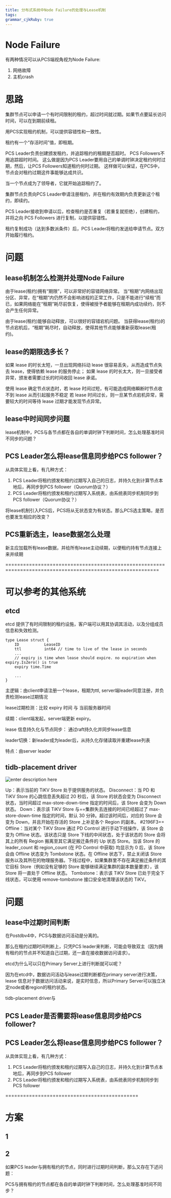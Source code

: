 ```yaml
---
title: 分布式系统中Node Failure的处理与Lease机制
tags: 
grammar_cjkRuby: true
---
```

# Node Failure
有两种情况可以从PCS端视角视为Node Failure:
1. 网络故障
2. 主机crash

# 思路
集群节点可以申请一个有时间限制的租约，超过时间就过期。如果节点要延长访问时间，可以在到期前续租。

用PCS实现租约机制，可以提供容错性和一致性。

租约有一个“存活时间”值，即租期。

PCS Leader负责创建颁发租约，并追踪租约的租期是否超时。
PCS Followers不用追踪超时时间。
这么做是因为PCS Leader要用自己的单调时钟决定租约何时过期，然后，让PCS Followers知道租约何时过期。
这样做可以保证，在PCS中，节点会对租约过期这件事能够达成共识。

当一个节点成为了领导者，它就开始追踪租约了。

集群节点负责向PCS Leader申请注册租约，并在租约有效期内负责更新这个租约，即续约。

PCS Leader接收到申请以后，检查租约是否重复（若重复就拒绝），创建租约，并将之向 PCS Followers 进行复制，以提供容错性。

租约复制成功（达到多数派条件）后，PCS Leader将租约发送给申请节点。双方开始履行租约。

# 问题
## lease机制怎么检测并处理Node Failure
由于lease(租约)拥有“期限”，可以非常好的容错网络异常。
当“租期”内网络出现分区、异常，在“租期”内仍然不会影响进程的正常工作，只是不能进行“续租”而已，如果网络能在“租期”耗尽前恢复，使得被授予者能够在租期内成功续约，则不会产生任何异常。

由于lease(租约)能够自动释放，可以很好的容错宕机问题。
当获得lease(租约)的节点宕机后，“租期”耗尽时，自动释放，使得其他节点能够重新获取lease(租约)。


## lease的期限选多长？
如果 lease 的时长太短，一旦出现网络抖动 lease 很容易丢失，从而造成节点失去 lease，使得依赖 lease 的服务停止；
如果 lease 的时长太大，则一旦接受者异常，颁发者需要过长的时间收回 lease 承诺。

使用 lease 确定节点状态时，若 lease 时间过短，有可能造成网络瞬断时节点收不到 lease 从而引起服务不稳定
若 lease 时间过长，则一旦某节点宕机异常，需要较大的时间等待 lease 过期才能发现节点异常。

## lease中时间同步问题
lease机制中，PCS与各节点都在各自的单调时钟下判断时间，怎么处理基准时间不同步的问题？

## PCS Leader怎么将lease信息同步给PCS follower？
从具体实现上看，有几种方式：
1. PCS Leader将租约颁发和租约过期写入自己的日志，并持久化到计算节点本地后，再同步到PCS follower（Quorum协议？）
2. PCS Leader将租约颁发和租约过期写入系统表，由系统表同步机制同步到PCS follower（Quorum协议？）


将lease机制引入PCS后，PCS将从无状态变为有状态。那么PCS选主策略，是否也要发生相应的改变？

##  PCS重新选主，lease数据怎么处理
新主应加载所有lease数据，并给所有lease主动续期，以便租约持有节点连接上来并续期

==========================================================================================================
# 可以参考的其他系统
## etcd
etcd 提供了有时间限制的租约设施，客户端可以用其协调其活动，以及分组成员信息和失效检测。

```
type Lease struct {
	ID           LeaseID
	ttl          int64 // time to live of the lease in seconds
	...
	// expiry is time when lease should expire. no expiration when expiry.IsZero() is true
	expiry time.Time

	...
}
```


主逻辑：由client申请注册一个lease，租期为ttl, server端leader同意注册，并负责检测lease过期情况

lease过期检测：比较 expiry 时间 与 当前服务器时间

续期：client端发起，server端更新 expiry。

lease 信息持久化与节点同步： 通过raft持久化并同步lease信息

leader切换：新leader成为leader后，从持久化存储读取并重建lease列表

特点：由server leader 


## tidb-placement driver

![enter description here](./images/Screenshot_from_2023-03-16_22-49-32.png)

Up：表示当前的 TiKV Store 处于提供服务的状态。
Disconnect：当 PD 和 TiKV Store 的心跳信息丢失超过 20 秒后，该 Store 的状态会变为 Disconnect 状态，当时间超过 max-store-down-time 指定的时间后，该 Store 会变为 Down 状态。
Down：表示该 TiKV Store 与==集群失去连接的时间已经超过了 max-store-down-time 指定的时间，默认 30 分钟。超过该时间后，对应的 Store 会变为 Down，并且开始在存活的 Store 上补足各个 Region 的副本。 #2196F3==
Offline：当对某个 TiKV Store 通过 PD Control 进行手动下线操作，该 Store 会变为 Offline 状态。该状态只是 Store 下线的中间状态，处于该状态的 Store 会将其上的所有 Region 搬离至其它满足搬迁条件的 Up 状态 Store。当该 Store 的 leader_count 和 region_count (在 PD Control 中获取) 均显示为 0 后，该 Store 会由 Offline 状态变为 Tombstone 状态。在 Offline 状态下，禁止关闭该 Store 服务以及其所在的物理服务器。下线过程中，如果集群里不存在满足搬迁条件的其它目标 Store（例如没有足够的 Store 能够继续满足集群的副本数量要求），该 Store 将一直处于 Offline 状态。
Tombstone：表示该 TiKV Store 已处于完全下线状态，可以使用 remove-tombstone 接口安全地清理该状态的 TiKV。

# 问题
## lease中过期时间判断
在Postdbv4中，PCS与数据访问活动是分离的。

那么在租约过期时间判断上，只凭PCS leader来判断，可能会导致双主（因为拥有租约的节点并不知道自己过期，还一直在接收数据访问请求）。

etcd为什么可以只在Primary Server上进行判断就可以呢？

因为在etcd中，数据访问活动与lease过期判断都在primary server进行决策，lease 信息对于数据访问活动来说，是实时信息，所以Primary Server可以独立决定node或者region的租约状态。

tidb-placement driver与

## PCS Leader是否需要将lease信息同步给PCS follower?


## PCS Leader怎么将lease信息同步给PCS follower？
从具体实现上看，有几种方式：
1. PCS Leader将租约颁发和租约过期写入自己的日志，并持久化到计算节点本地后，再同步到PCS follower
2. PCS Leader将租约颁发和租约过期写入系统表，由系统表同步机制同步到PCS follower

=============================================


# 方案
## 1



## 2
如果PCS leader与拥有租约的节点，同时进行过期时间判断，那么又存在下述问题：

PCS与拥有租约的节点都在各自的单调时钟下判断时间，怎么处理基准时间不同步？
